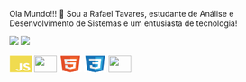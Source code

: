 Ola Mundo!!! 👋
Sou a Rafael Tavares, estudante de Análise e Desenvolvimento de Sistemas e um entusiasta de tecnologia! 

<div style:"display: inline_block">
 <img height="180cm"  src="https://github-readme-stats.vercel.app/api?username=rtavares0&count_private=true&show_icons=true&theme=codeSTACKr&include_all_commits=true">


 <img height="180cm" src="https://github-readme-stats.vercel.app/api/top-langs/?username=rtavares0&layout=compact&theme=codeSTACKr">

</div>

<div style="display: inline_block"><br>
 
 <img align="center"  height="30" width="40" src="https://raw.githubusercontent.com/devicons/devicon/master/icons/javascript/javascript-plain.svg">
  <img align="center"  height="30" width="40" src="https://cdn.jsdelivr.net/gh/devicons/devicon/icons/java/java-original.svg">
  <img align="center"  height="30" width="40" src="https://raw.githubusercontent.com/devicons/devicon/master/icons/html5/html5-original.svg">
  <img align="center"  height="30" width="40" src="https://raw.githubusercontent.com/devicons/devicon/master/icons/css3/css3-original.svg">
  <img align="center"  height="30" width="40" src="https://cdn.jsdelivr.net/gh/devicons/devicon/icons/postgresql/postgresql-original.svg">
  
 </div>



